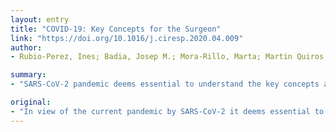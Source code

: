 ```yaml
---
layout: entry
title: "COVID-19: Key Concepts for the Surgeon"
link: "https://doi.org/10.1016/j.ciresp.2020.04.009"
author:
- Rubio-Perez, Ines; Badia, Josep M.; Mora-Rillo, Marta; Martin Quiros, Alejandro; Garcia Rodriguez, Julio; Balibrea, Jose M.

summary:
- "SARS-CoV-2 pandemic deems essential to understand the key concepts about the infection. The knowledge about the virus is still limited, but new evidence is being massively published. Surgical specialists must collaborate in the ER or medical wards attending these patients, while still needing to make decisions about surgical patients with probable COVID-19. This narrative review aims to synthetize concepts for surgeons. SARS CoV-2 is currently facing an unprecedented situation."

original:
- "In view of the current pandemic by SARS-CoV-2 it deems essential to understand the key concepts about the infection: its epidemiological origin, presentation, clinical course, diagnosis and treatment (still experimental in many cases). The knowledge about the virus is still limited, but as the pandemic progresses and the physiopathology of the disease is understood, new evidence is being massively published. Surgical specialists are facing an unprecedented situation: they must collaborate in the ER or medical wards attending these patients, while still needing to make decisions about surgical patients with probable COVID-19. The present narrative review aims to summarize the most relevant aspects and synthetize concepts on COVID-19 for surgeons."
---
```


